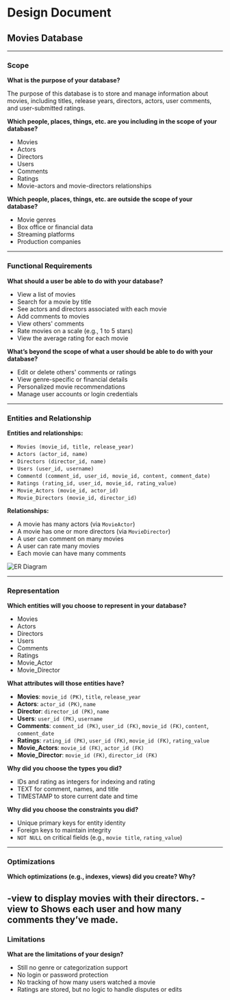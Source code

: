 
# Design Document

## Movies Database

---

### Scope

**What is the purpose of your database?**

The purpose of this database is to store and manage information about movies, including titles, release years, directors, actors, user comments, and user-submitted ratings.

**Which people, places, things, etc. are you including in the scope of your database?**

- Movies  
- Actors  
- Directors  
- Users  
- Comments  
- Ratings  
- Movie-actors and movie-directors relationships

**Which people, places, things, etc. are outside the scope of your database?**

- Movie genres  
- Box office or financial data  
- Streaming platforms  
- Production companies  

---

### Functional Requirements

**What should a user be able to do with your database?**

- View a list of movies  
- Search for a movie by title  
- See actors and directors associated with each movie  
- Add comments to movies  
- View others' comments  
- Rate movies on a scale (e.g., 1 to 5 stars)  
- View the average rating for each movie  

**What’s beyond the scope of what a user should be able to do with your database?**

- Edit or delete others' comments or ratings  
- View genre-specific or financial details  
- Personalized movie recommendations  
- Manage user accounts or login credentials  

---

### Entities and Relationship

**Entities and relationships:**

- `Movies (movie_id, title, release_year)`  
- `Actors (actor_id, name)`  
- `Directors (director_id, name)`  
- `Users (user_id, username)`  
- `Commentd (comment_id, user_id, movie_id, content, comment_date)`  
- `Ratings (rating_id, user_id, movie_id, rating_value)`  
- `Movie_Actors (movie_id, actor_id)`  
- `Movie_Directors (movie_id, director_id)`  

**Relationships:**

- A movie has many actors (via `MovieActor`)  
- A movie has one or more directors (via `MovieDirector`)  
- A user can comment on many movies  
- A user can rate many movies  
- Each movie can have many comments  

![ER Diagram](https://i.postimg.cc/htsHXqDQ/ER.png)

---

### Representation

**Which entities will you choose to represent in your database?**

- Movies  
- Actors  
- Directors  
- Users  
- Comments  
- Ratings  
- Movie_Actor  
- Movie_Director  

**What attributes will those entities have?**

- **Movies**: `movie_id (PK)`, `title`, `release_year`  
- **Actors**: `actor_id (PK)`, `name`  
- **Director**: `director_id (PK)`, `name`  
- **Users**: `user_id (PK)`, `username`  
- **Comments**: `comment_id (PK)`, `user_id (FK)`, `movie_id (FK)`, `content`, `comment_date`  
- **Ratings**: `rating_id (PK)`, `user_id (FK)`, `movie_id (FK)`, `rating_value`  
- **Movie_Actors**: `movie_id (FK)`, `actor_id (FK)`  
- **Movie_Director**: `movie_id (FK)`, `director_id (FK)`  

**Why did you choose the types you did?**

- IDs and rating as integers for indexing and rating  
- TEXT for comment, names, and title
- TIMESTAMP to store current date and time

**Why did you choose the constraints you did?**

- Unique primary keys for entity identity  
- Foreign keys to maintain integrity  
- `NOT NULL` on critical fields (e.g., `movie title`, `rating_value`)  

---

### Optimizations

**Which optimizations (e.g., indexes, views) did you create? Why?**
  
-view to display movies with their directors. 
-view to Shows each user and how many comments they’ve made.
---

### Limitations

**What are the limitations of your design?**

- Still no genre or categorization support  
- No login or password protection  
- No tracking of how many users watched a movie  
- Ratings are stored, but no logic to handle disputes or edits  

